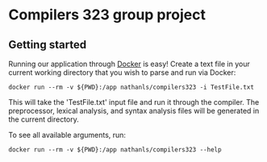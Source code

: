 # Compilers 323 group project
## Getting started
Running our application through [Docker](https://hub.docker.com/r/nathanls/compilers323/) is easy! Create a text file in your current working directory that you wish to parse and run via Docker: 

```docker run --rm -v ${PWD}:/app nathanls/compilers323 -i TestFile.txt```

This will take the 'TestFile.txt' input file and run it through the compiler. The preprocessor, lexical analysis, and syntax analysis files will be generated in the current directory.

To see all available arguments, run:

```docker run --rm -v ${PWD}:/app nathanls/compilers323 --help```
